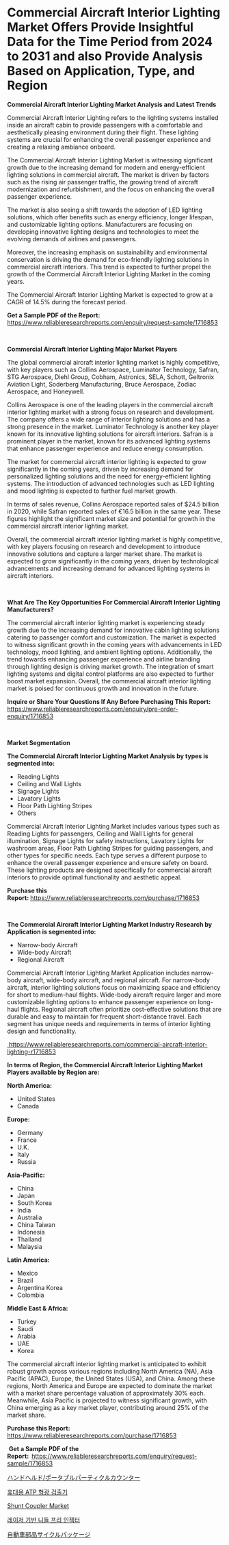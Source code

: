 <p><h1>Commercial Aircraft Interior Lighting Market Offers Provide Insightful Data for the Time Period from 2024 to 2031 and also Provide Analysis Based on Application, Type, and Region</h1></p><p><strong>Commercial Aircraft Interior Lighting Market Analysis and Latest Trends</strong></p>
<p><p>Commercial Aircraft Interior Lighting refers to the lighting systems installed inside an aircraft cabin to provide passengers with a comfortable and aesthetically pleasing environment during their flight. These lighting systems are crucial for enhancing the overall passenger experience and creating a relaxing ambiance onboard.</p><p>The Commercial Aircraft Interior Lighting Market is witnessing significant growth due to the increasing demand for modern and energy-efficient lighting solutions in commercial aircraft. The market is driven by factors such as the rising air passenger traffic, the growing trend of aircraft modernization and refurbishment, and the focus on enhancing the overall passenger experience.</p><p>The market is also seeing a shift towards the adoption of LED lighting solutions, which offer benefits such as energy efficiency, longer lifespan, and customizable lighting options. Manufacturers are focusing on developing innovative lighting designs and technologies to meet the evolving demands of airlines and passengers.</p><p>Moreover, the increasing emphasis on sustainability and environmental conservation is driving the demand for eco-friendly lighting solutions in commercial aircraft interiors. This trend is expected to further propel the growth of the Commercial Aircraft Interior Lighting Market in the coming years.</p><p>The Commercial Aircraft Interior Lighting Market is expected to grow at a CAGR of 14.5% during the forecast period.</p></p>
<p><strong>Get a Sample PDF of the Report:&nbsp;</strong> <a href="https://www.reliableresearchreports.com/enquiry/request-sample/1716853">https://www.reliableresearchreports.com/enquiry/request-sample/1716853</a></p>
<p>&nbsp;</p>
<p><strong>Commercial Aircraft Interior Lighting Major Market Players</strong></p>
<p><p>The global commercial aircraft interior lighting market is highly competitive, with key players such as Collins Aerospace, Luminator Technology, Safran, STG Aerospace, Diehl Group, Cobham, Astronics, SELA, Schott, Geltronix Aviation Light, Soderberg Manufacturing, Bruce Aerospace, Zodiac Aerospace, and Honeywell. </p><p>Collins Aerospace is one of the leading players in the commercial aircraft interior lighting market with a strong focus on research and development. The company offers a wide range of interior lighting solutions and has a strong presence in the market. Luminator Technology is another key player known for its innovative lighting solutions for aircraft interiors. Safran is a prominent player in the market, known for its advanced lighting systems that enhance passenger experience and reduce energy consumption.</p><p>The market for commercial aircraft interior lighting is expected to grow significantly in the coming years, driven by increasing demand for personalized lighting solutions and the need for energy-efficient lighting systems. The introduction of advanced technologies such as LED lighting and mood lighting is expected to further fuel market growth.</p><p>In terms of sales revenue, Collins Aerospace reported sales of $24.5 billion in 2020, while Safran reported sales of €16.5 billion in the same year. These figures highlight the significant market size and potential for growth in the commercial aircraft interior lighting market.</p><p>Overall, the commercial aircraft interior lighting market is highly competitive, with key players focusing on research and development to introduce innovative solutions and capture a larger market share. The market is expected to grow significantly in the coming years, driven by technological advancements and increasing demand for advanced lighting systems in aircraft interiors.</p></p>
<p>&nbsp;</p>
<p><strong>What Are The Key Opportunities For Commercial Aircraft Interior Lighting Manufacturers?</strong></p>
<p><p>The commercial aircraft interior lighting market is experiencing steady growth due to the increasing demand for innovative cabin lighting solutions catering to passenger comfort and customization. The market is expected to witness significant growth in the coming years with advancements in LED technology, mood lighting, and ambient lighting options. Additionally, the trend towards enhancing passenger experience and airline branding through lighting design is driving market growth. The integration of smart lighting systems and digital control platforms are also expected to further boost market expansion. Overall, the commercial aircraft interior lighting market is poised for continuous growth and innovation in the future.</p></p>
<p><strong>Inquire or Share Your Questions If Any Before Purchasing This Report:</strong> <a href="https://www.reliableresearchreports.com/enquiry/pre-order-enquiry/1716853">https://www.reliableresearchreports.com/enquiry/pre-order-enquiry/1716853</a></p>
<p>&nbsp;</p>
<p><strong>Market Segmentation</strong></p>
<p><strong>The Commercial Aircraft Interior Lighting Market Analysis by types is segmented into:</strong></p>
<p><ul><li>Reading Lights</li><li>Ceiling and Wall Lights</li><li>Signage Lights</li><li>Lavatory Lights</li><li>Floor Path Lighting Stripes</li><li>Others</li></ul></p>
<p><p>Commercial Aircraft Interior Lighting Market includes various types such as Reading Lights for passengers, Ceiling and Wall Lights for general illumination, Signage Lights for safety instructions, Lavatory Lights for washroom areas, Floor Path Lighting Stripes for guiding passengers, and other types for specific needs. Each type serves a different purpose to enhance the overall passenger experience and ensure safety on board. These lighting products are designed specifically for commercial aircraft interiors to provide optimal functionality and aesthetic appeal.</p></p>
<p><strong>Purchase this Report:&nbsp;</strong><a href="https://www.reliableresearchreports.com/purchase/1716853">https://www.reliableresearchreports.com/purchase/1716853</a></p>
<p>&nbsp;</p>
<p><strong>The Commercial Aircraft Interior Lighting Market Industry Research by Application is segmented into:</strong></p>
<p><ul><li>Narrow-body Aircraft</li><li>Wide-body Aircraft</li><li>Regional Aircraft</li></ul></p>
<p><p>Commercial Aircraft Interior Lighting Market Application includes narrow-body aircraft, wide-body aircraft, and regional aircraft. For narrow-body aircraft, interior lighting solutions focus on maximizing space and efficiency for short to medium-haul flights. Wide-body aircraft require larger and more customizable lighting options to enhance passenger experience on long-haul flights. Regional aircraft often prioritize cost-effective solutions that are durable and easy to maintain for frequent short-distance travel. Each segment has unique needs and requirements in terms of interior lighting design and functionality.</p></p>
<p><a href="https://www.reliableresearchreports.com/commercial-aircraft-interior-lighting-r1716853">&nbsp;https://www.reliableresearchreports.com/commercial-aircraft-interior-lighting-r1716853</a></p>
<p><strong>In terms of Region, the Commercial Aircraft Interior Lighting Market Players available by Region are:</strong></p>
<p>
    <p> <strong> North America: </strong>
        <ul>
            <li>United States</li>
            <li>Canada</li>
        </ul>
        </p> 
    <p> <strong> Europe: </strong>
        <ul>
            <li>Germany</li>
            <li>France</li>
            <li>U.K.</li>
            <li>Italy</li>
            <li>Russia</li>
        </ul>
        </p> 
    <p> <strong> Asia-Pacific: </strong>
        <ul>
            <li>China</li>
            <li>Japan</li>
            <li>South Korea</li>
            <li>India</li>
            <li>Australia</li>
            <li>China Taiwan</li>
            <li>Indonesia</li>
            <li>Thailand</li>
            <li>Malaysia</li>
        </ul>
        </p> 
    <p> <strong> Latin America: </strong>
        <ul>
            <li>Mexico</li>
            <li>Brazil</li>
            <li>Argentina Korea</li>
            <li>Colombia</li>
        </ul>
        </p> 
    <p> <strong> Middle East & Africa: </strong>
        <ul>
            <li>Turkey</li>
            <li>Saudi</li>
            <li>Arabia</li>
            <li>UAE</li>
            <li>Korea</li>
        </ul>
    </p>
    </p>
<p><p>The commercial aircraft interior lighting market is anticipated to exhibit robust growth across various regions including North America (NA), Asia Pacific (APAC), Europe, the United States (USA), and China. Among these regions, North America and Europe are expected to dominate the market with a market share percentage valuation of approximately 30% each. Meanwhile, Asia Pacific is projected to witness significant growth, with China emerging as a key market player, contributing around 25% of the market share.</p></p>
<p><strong>Purchase this Report: </strong><a href="https://www.reliableresearchreports.com/purchase/1716853">https://www.reliableresearchreports.com/purchase/1716853</a></p>
<p>&nbsp;<strong>Get a Sample PDF of the Report:&nbsp;&nbsp;</strong><a href="https://www.reliableresearchreports.com/enquiry/request-sample/1716853">https://www.reliableresearchreports.com/enquiry/request-sample/1716853</a></p>
<p><strong></strong></p>
<p><p><a href="https://github.com/zoetazuur/Market-Research-Report-List-1/blob/main/9751245107414.md">ハンドヘルド/ポータブルパーティクルカウンター</a></p><p><a href="https://github.com/jntpkh496620/Market-Research-Report-List-2/blob/main/4819904101599.md">휴대용 ATP 형광 검출기</a></p><p><a href="https://issuu.com/reportprime-2/docs/shunt-coupler-market-size-2030.pptx">Shunt Coupler Market</a></p><p><a href="https://medium.com/@lucianmaluan2022/%EB%A0%88%EC%9D%B4%EC%A0%80%EB%A5%BC-%EA%B8%B0%EB%B0%98%EC%9C%BC%EB%A1%9C-%ED%95%9C-%EB%AC%B4%EC%B9%A8%EC%A4%84-%EC%97%86%EB%8A%94-%EC%A3%BC%EC%82%AC%EA%B8%B0-%EC%8B%9C%EC%9E%A5-%EA%B7%9C%EB%AA%A8-%EB%B0%8F-%EC%8B%9C%EC%9E%A5-%EB%8F%99%ED%96%A5-%EC%A0%84%EC%B2%B4-%EC%82%B0%EC%97%85-%EA%B0%9C%EC%9A%94-2024%EB%85%84%EB%B6%80%ED%84%B0-2031%EB%85%84%EA%B9%8C%EC%A7%80-77c3ac00327d">레이저 기반 니들 프리 인젝터</a></p><p><a href="https://medium.com/@dylancoleman70/%E8%87%AA%E5%8B%95%E8%BB%8A%E9%83%A8%E5%93%81%E3%82%B5%E3%82%A4%E3%82%AF%E3%83%AB%E3%83%91%E3%83%83%E3%82%B1%E3%83%BC%E3%82%B8%E5%B8%82%E5%A0%B4%E3%83%AC%E3%83%9D%E3%83%BC%E3%83%88%E3%81%AF-%E3%81%93%E3%81%AE%E5%B8%82%E5%A0%B4%E3%81%AE%E6%9C%80%E6%96%B0%E3%83%88%E3%83%AC%E3%83%B3%E3%83%89%E3%82%84%E6%88%90%E9%95%B7%E6%A9%9F%E4%BC%9A%E3%82%92%E6%98%8E%E3%82%89%E3%81%8B%E3%81%AB%E3%81%97%E3%81%A6%E3%81%84%E3%81%BE%E3%81%99-933bc16cddce">自動車部品サイクルパッケージ</a></p></p>